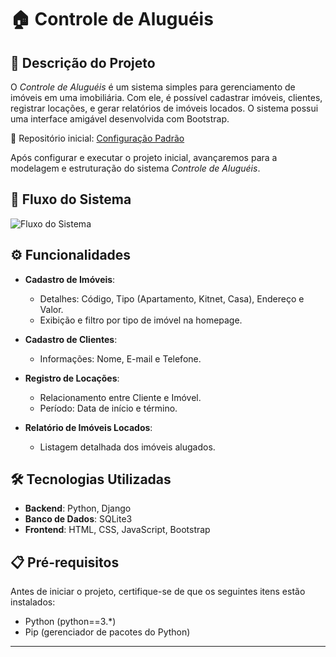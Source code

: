 # 🏠 Controle de Aluguéis

## 📝 Descrição do Projeto

O *Controle de Aluguéis* é um sistema simples para gerenciamento de imóveis em uma imobiliária. Com ele, é possível cadastrar imóveis, clientes, registrar locações, e gerar relatórios de imóveis locados. O sistema possui uma interface amigável desenvolvida com Bootstrap.


📂 Repositório inicial: [Configuração Padrão](https://github.com/opencodigos/DjangoProjetoConfiguracao)

Após configurar e executar o projeto inicial, avançaremos para a modelagem e estruturação do sistema *Controle de Aluguéis*.

## 🌟 Fluxo do Sistema

![Fluxo do Sistema](https://raw.githubusercontent.com/djangomy/immobile/main/core.png)

## ⚙️ Funcionalidades

- **Cadastro de Imóveis**:

  - Detalhes: Código, Tipo (Apartamento, Kitnet, Casa), Endereço e Valor.
  - Exibição e filtro por tipo de imóvel na homepage.
- **Cadastro de Clientes**:

  - Informações: Nome, E-mail e Telefone.
- **Registro de Locações**:

  - Relacionamento entre Cliente e Imóvel.
  - Período: Data de início e término.
- **Relatório de Imóveis Locados**:

  - Listagem detalhada dos imóveis alugados.

## 🛠️ Tecnologias Utilizadas

- **Backend**: Python, Django
- **Banco de Dados**: SQLite3
- **Frontend**: HTML, CSS, JavaScript, Bootstrap

## 📋 Pré-requisitos

Antes de iniciar o projeto, certifique-se de que os seguintes itens estão instalados:

- Python (python==3.*)
- Pip (gerenciador de pacotes do Python)

---
